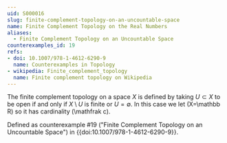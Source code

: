 ```yaml
---
uid: S000016
slug: finite-complement-topology-on-an-uncountable-space
name: Finite Complement Topology on the Real Numbers
aliases:
  - Finite Complement Topology on an Uncountable Space
counterexamples_id: 19
refs:
- doi: 10.1007/978-1-4612-6290-9 
  name: Counterexamples in Topology
- wikipedia: Finite_complement_topology
  name: Finite complement topology on Wikipedia
---
```

The finite complement topology on a space $X$ is defined by taking
$U \subset X$ to be open if and only if $X \setminus U$ is finite or
$U = \emptyset$. In this case we let \(X=\mathbb R\) so it has cardinality
\(\mathfrak c\).

Defined as counterexample #19 ("Finite Complement Topology on an Uncountable Space")
in {{doi:10.1007/978-1-4612-6290-9}}.

<!-- [[Proof of Topology]]
1) $U = \emptyset$ is open by definition. Now let $U = X$. This implies $X/U = X/X = \emptyset$.

2) Let $A$ be a collection of open sets in $X$. Let $U = \bigcup\limits_{i=1}^{\infty}a_i$ where $a_i \in U$. We want to show that $X/U$ is finite or $\emptyset$. So, $X/U = X /\bigcup\limits_{i=1}^{\infty}a_i = (X/ a_i) \cap (X/a_{i+1}) \cap \dots$. An arbitrary intersection of finite sets is finite.

3) Let $A$ be a collection of open sets in $X$. Let $U = \bigcap\limits_i^j a_i$ where $a_i \in A$. So, $X/U = X/\bigcap\limits_i^j a_i = (X/a_i) \cup (X/a_{i+1}) \cup \dots \cup (X/a_j)$. A finite union of finite sets is finite. -->
